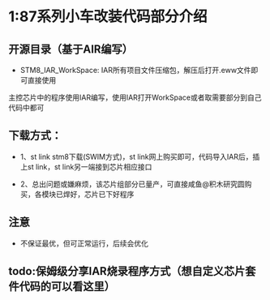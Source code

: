 # 1:87系列小车改装代码部分介绍

## 开源目录（基于AIR编写）

- STM8_IAR_WorkSpace: IAR所有项目文件压缩包，解压后打开.eww文件即可直接使用

主控芯片中的程序使用IAR编写，使用IAR打开WorkSpace或者取需要部分到自己代码中都可

## 下载方式：

- 1、st link stm8下载(SWIM方式)，st link网上购买即可，代码导入IAR后，插上st link，st link另一端接到芯片相应接口

- 2、总出问题或嫌麻烦，该芯片组部分已量产，可直接咸鱼@积木研究圆购买，各模块已焊好，芯片已下好程序

## 注意
- 不保证最优，但可正常运行，后续会优化

## todo:保姆级分享IAR烧录程序方式（想自定义芯片套件代码的可以看这里）

